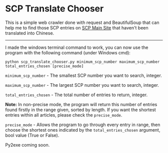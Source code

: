 # SCP Translate Chooser

This is a simple web crawler done with request and BeautifulSoup 
that can help me to find those SCP entries on [SCP Main Site](http://scp-wiki.net)
that haven't been translated into Chinese.

----

I made the windows terminal command to work, you can now use the program with the following command (under Windows cmd):

`python scp_translate_chooser.py minimum_scp_number maximum_scp_number total_entries_chosen [precise_mode]`

`minimum_scp_number`  -  The smallest SCP number you want to search, integer.

`maximum_scp_number`  -  The largest SCP number you want to search, integer.

`total_entries_chosen` - The total number of entries to return, integer.

**Note:** In non-precise mode, the program will return this number of entries found firstly in the range given,
sorted by length. If you want the shortest entries within all articles, please check the `precise_mode`.

`precise_mode`    -      Allows the program to go through every entry in range, 
then choose the shortest ones indicated by the `total_entries_chosen` argument, bool value (True or False).

Py2exe coming soon.
